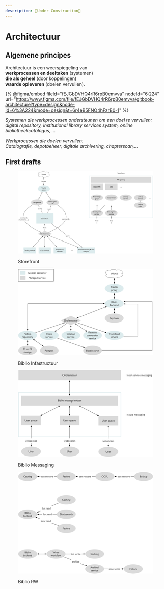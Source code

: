 ```yaml
---
description: 🚧Under Construction🚧
---
```


# Architectuur

## Algemene principes

Architectuur is een weerspiegeling van\
**werkprocessen en deeltaken** (systemen) \
**die als geheel** (door koppelingen) \
**waarde opleveren** (doelen vervullen).

{% @figma/embed fileId="fEJGbDVHQ4rR6rpB0emvva" nodeId="6:224" url="https://www.figma.com/file/fEJGbDVHQ4rR6rpB0emvva/gitbook-architecture?type=design&node-id=6%3A224&mode=design&t=6r4eB5FNO4hFzrB0-1" %}

_Systemen die werkprocessen ondersteunen om een doel te vervullen:_\
_digital repository, institutional library services system, online bibliotheekcatalogus, ..._

_Werkprocessen die doelen vervullen:_\
_Catalografie, depotbeheer, digitale archivering, chapterscan,..._

## First drafts

<figure><img src="../../../.gitbook/assets/storefront.png" alt=""><figcaption><p>Storefront</p></figcaption></figure>



<figure><img src="../../../.gitbook/assets/biblio_infra (1).png" alt=""><figcaption><p>Biblio Infastructuur</p></figcaption></figure>

<figure><img src="../../../.gitbook/assets/biblio_messaging (1).png" alt=""><figcaption><p>Biblio Messaging</p></figcaption></figure>

<figure><img src="../../../.gitbook/assets/biblio_rw (1).png" alt=""><figcaption><p>Biblio RW</p></figcaption></figure>
